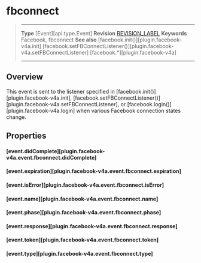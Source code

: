 
# fbconnect

> --------------------- ------------------------------------------------------------------------------------------
> __Type__              [Event][api.type.Event]
> __Revision__          [REVISION_LABEL](REVISION_URL)
> __Keywords__          Facebook, fbconnect
> __See also__          [facebook.init()][plugin.facebook-v4a.init]
>                       [facebook.setFBConnectListener()][plugin.facebook-v4a.setFBConnectListener]
>						[facebook.*][plugin.facebook-v4a]
> --------------------- ------------------------------------------------------------------------------------------

## Overview

This event is sent to the listener specified in [facebook.init()][plugin.facebook-v4a.init], [facebook.setFBConnectListener()][plugin.facebook-v4a.setFBConnectListener], or [facebook.login()][plugin.facebook-v4a.login] when various Facebook connection states change.

## Properties

#### [event.didComplete][plugin.facebook-v4a.event.fbconnect.didComplete]

#### [event.expiration][plugin.facebook-v4a.event.fbconnect.expiration]

#### [event.isError][plugin.facebook-v4a.event.fbconnect.isError]

#### [event.name][plugin.facebook-v4a.event.fbconnect.name]

#### [event.phase][plugin.facebook-v4a.event.fbconnect.phase]

#### [event.response][plugin.facebook-v4a.event.fbconnect.response]

#### [event.token][plugin.facebook-v4a.event.fbconnect.token]

#### [event.type][plugin.facebook-v4a.event.fbconnect.type]
